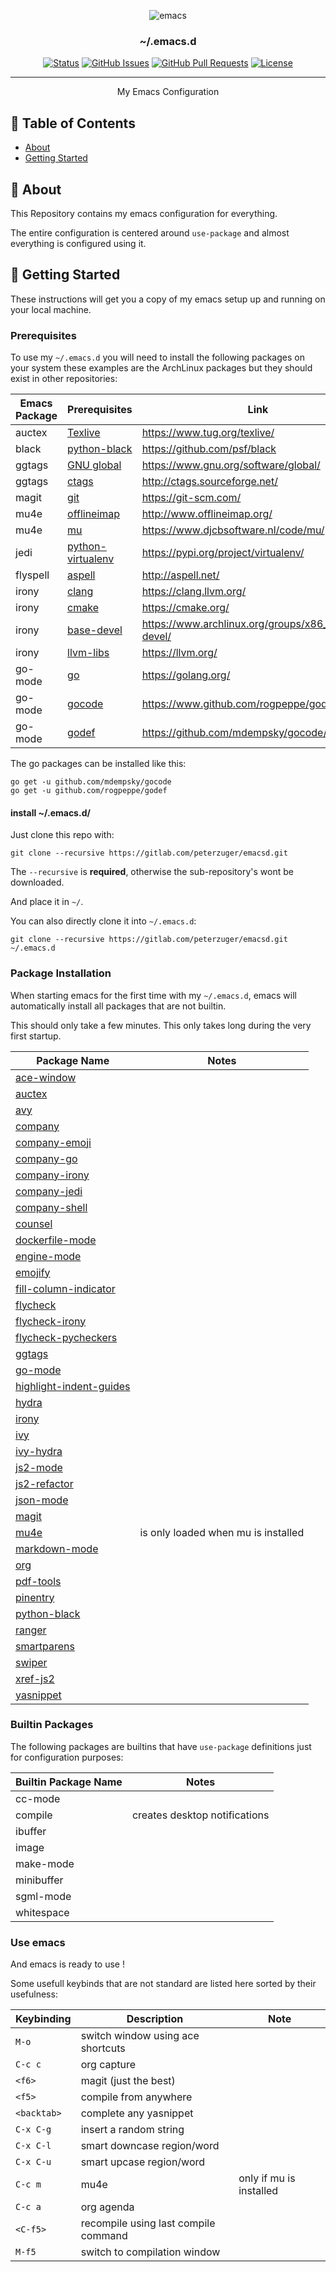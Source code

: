 <p align="center"><img src="https://www.gnu.org/software/emacs/images/emacs.png" alt="emacs"></p>

<h3 align="center">~/.emacs.d</h3>

<div align="center">

  [![Status](https://img.shields.io/badge/status-active-success.svg)]()
  [![GitHub Issues](https://img.shields.io/github/issues/peterzuger/dotfiles.svg)](https://github.com/kylelobo/The-Documentation-Compendium/issues)
  [![GitHub Pull Requests](https://img.shields.io/github/issues-pr/peterzuger/dotfiles.svg)](https://github.com/kylelobo/The-Documentation-Compendium/pulls)
  [![License](https://img.shields.io/badge/license-MIT-blue.svg)](/LICENSE)

</div>

---

<p align="center"> My Emacs Configuration
    <br>
</p>

## 📝 Table of Contents
- [About](#about)
- [Getting Started](#getting_started)

## 🧐 About <a name = "about"></a>
This Repository contains my emacs configuration for everything.

The entire configuration is centered around `use-package` and almost everything
is configured using it.

## 🏁 Getting Started <a name = "getting_started"></a>
These instructions will get you a copy of my emacs setup up and running on your
local machine.

### Prerequisites
To use my ```~/.emacs.d``` you will need to install the following packages on
your system these examples are the ArchLinux packages but they should exist in
other repositories:

| Emacs Package | Prerequisites                                                                        | Link                                                |
|---------------|--------------------------------------------------------------------------------------|-----------------------------------------------------|
| auctex        | [Texlive](https://www.archlinux.org/groups/x86_64/texlive-most/)                     | https://www.tug.org/texlive/                        |
| black         | [python-black](https://www.archlinux.org/packages/community/any/python-black/)       | https://github.com/psf/black                        |
| ggtags        | [GNU global](https://aur.archlinux.org/packages/global/)                             | https://www.gnu.org/software/global/                |
| ggtags        | [ctags](https://www.archlinux.org/packages/extra/x86_64/ctags/)                      | http://ctags.sourceforge.net/                       |
| magit         | [git](https://www.archlinux.org/packages/extra/x86_64/git/)                          | https://git-scm.com/                                |
| mu4e          | [offlineimap](https://www.archlinux.org/packages/community/any/offlineimap/)         | http://www.offlineimap.org/                         |
| mu4e          | [mu](https://aur.archlinux.org/packages/mu/)                                         | https://www.djcbsoftware.nl/code/mu/                |
| jedi          | [python-virtualenv](https://www.archlinux.org/packages/extra/any/python-virtualenv/) | https://pypi.org/project/virtualenv/                |
| flyspell      | [aspell](https://www.archlinux.org/packages/extra/x86_64/aspell/)                    | http://aspell.net/                                  |
| irony         | [clang](https://www.archlinux.org/packages/staging/x86_64/clang/)                    | https://clang.llvm.org/                             |
| irony         | [cmake](https://www.archlinux.org/packages/extra/x86_64/cmake/)                      | https://cmake.org/                                  |
| irony         | [base-devel](https://www.archlinux.org/groups/x86_64/base-devel/)                    | https://www.archlinux.org/groups/x86_64/base-devel/ |
| irony         | [llvm-libs](https://www.archlinux.org/packages/extra/x86_64/llvm-libs/)              | https://llvm.org/                                   |
| go-mode       | [go](https://www.archlinux.org/packages/community/x86_64/go/)                        | https://golang.org/                                 |
| go-mode       | [gocode](https://www.github.com/rogpeppe/godef/)                                     | https://www.github.com/rogpeppe/godef/              |
| go-mode       | [godef](https://github.com/mdempsky/gocode/)                                         | https://github.com/mdempsky/gocode/                 |

The go packages can be installed like this:
```
go get -u github.com/mdempsky/gocode
go get -u github.com/rogpeppe/godef
```

#### install ~\/.emacs.d\/
Just clone this repo with:

```
git clone --recursive https://gitlab.com/peterzuger/emacsd.git
```

The ```--recursive``` is **required**, otherwise the sub-repository's wont be
downloaded.

And place it in ```~/```.

You can also directly clone it into ```~/.emacs.d```:
```
git clone --recursive https://gitlab.com/peterzuger/emacsd.git ~/.emacs.d
```

### Package Installation
When starting emacs for the first time with my ```~/.emacs.d```,
emacs will automatically install all packages that are not builtin.

This should only take a few minutes.
This only takes long during the very first startup.

| Package Name                                                                      | Notes                               |
|-----------------------------------------------------------------------------------|-------------------------------------|
| [ace-window](https://github.com/abo-abo/ace-window)                               |                                     |
| [auctex](https://www.gnu.org/software/auctex/)                                    |                                     |
| [avy](https://github.com/abo-abo/avy)                                             |                                     |
| [company](https://github.com/company-mode/company-mode)                           |                                     |
| [company-emoji](https://github.com/dunn/company-emoji)                            |                                     |
| [company-go](https://github.com/emacsmirror/company-go)                           |                                     |
| [company-irony](https://github.com/Sarcasm/company-irony)                         |                                     |
| [company-jedi](https://github.com/emacsorphanage/company-jedi)                    |                                     |
| [company-shell](https://github.com/Alexander-Miller/company-shell)                |                                     |
| [counsel](https://github.com/abo-abo/swiper#counsel)                              |                                     |
| [dockerfile-mode](https://github.com/spotify/dockerfile-mode)                     |                                     |
| [engine-mode](https://github.com/hrs/engine-mode)                                 |                                     |
| [emojify](https://github.com/iqbalansari/emacs-emojify#emojify)                   |                                     |
| [fill-column-indicator](https://github.com/alpaker/fill-column-indicator)         |                                     |
| [flycheck](https://www.flycheck.org/en/latest/)                                   |                                     |
| [flycheck-irony](https://github.com/Sarcasm/flycheck-irony)                       |                                     |
| [flycheck-pycheckers](https://github.com/msherry/flycheck-pycheckers)             |                                     |
| [ggtags](https://github.com/leoliu/ggtags)                                        |                                     |
| [go-mode](https://github.com/dominikh/go-mode.el)                                 |                                     |
| [highlight-indent-guides](https://github.com/DarthFennec/highlight-indent-guides) |                                     |
| [hydra](https://github.com/abo-abo/hydra)                                         |                                     |
| [irony](https://github.com/Sarcasm/irony-mode)                                    |                                     |
| [ivy](https://github.com/abo-abo/swiper#ivy)                                      |                                     |
| [ivy-hydra](https://github.com/abo-abo/swiper/blob/master/ivy-hydra.el)           |                                     |
| [js2-mode](https://github.com/mooz/js2-mode)                                      |                                     |
| [js2-refactor](https://github.com/js-emacs/js2-refactor.el)                       |                                     |
| [json-mode](https://github.com/joshwnj/json-mode)                                 |                                     |
| [magit](https://magit.vc/)                                                        |                                     |
| [mu4e](https://www.djcbsoftware.nl/code/mu/mu4e.html)                             | is only loaded when mu is installed |
| [markdown-mode](https://github.com/jrblevin/markdown-mode)                        |                                     |
| [org](https://orgmode.org/)                                                       |                                     |
| [pdf-tools](https://github.com/politza/pdf-tools)                                 |                                     |
| [pinentry](https://github.com/ueno/pinentry-el)                                   |                                     |
| [python-black](https://github.com/wbolster/emacs-python-black)                    |                                     |
| [ranger](https://github.com/ralesi/ranger.el)                                     |                                     |
| [smartparens](https://github.com/Fuco1/smartparens)                               |                                     |
| [swiper](https://github.com/abo-abo/swiper)                                       |                                     |
| [xref-js2](https://github.com/js-emacs/xref-js2)                                  |                                     |
| [yasnippet](https://joaotavora.github.io/yasnippet/)                              |                                     |


### Builtin Packages
The following packages are builtins that have `use-package` definitions just for
configuration purposes:

| Builtin Package Name | Notes                         |
|----------------------|-------------------------------|
| cc-mode              |                               |
| compile              | creates desktop notifications |
| ibuffer              |                               |
| image                |                               |
| make-mode            |                               |
| minibuffer           |                               |
| sgml-mode            |                               |
| whitespace           |                               |

### Use emacs
And emacs is ready to use !

Some usefull keybinds that are not standard are listed here sorted by their
usefulness:

| Keybinding  | Description                          | Note                    |
|-------------|--------------------------------------|-------------------------|
| `M-o`       | switch window using ace shortcuts    |                         |
| `C-c c`     | org capture                          |                         |
| `<f6>`      | magit (just the best)                |                         |
| `<f5>`      | compile from anywhere                |                         |
| `<backtab>` | complete any yasnippet               |                         |
| `C-x C-g`   | insert a random string               |                         |
| `C-x C-l`   | smart downcase region/word           |                         |
| `C-x C-u`   | smart upcase region/word             |                         |
| `C-c m`     | mu4e                                 | only if mu is installed |
| `C-c a`     | org agenda                           |                         |
| `<C-f5>`    | recompile using last compile command |                         |
| `M-f5`      | switch to compilation window         |                         |
